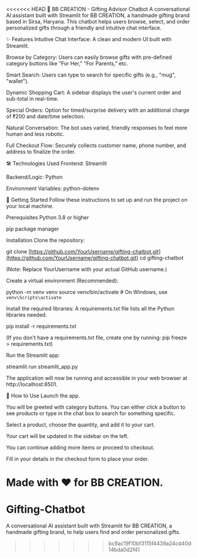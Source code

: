 <<<<<<< HEAD
🎁 BB CREATION - Gifting Advisor Chatbot
A conversational AI assistant built with Streamlit for BB CREATION, a handmade gifting brand based in Sirsa, Haryana. This chatbot helps users browse, select, and order personalized gifts through a friendly and intuitive chat interface.

✨ Features
Intuitive Chat Interface: A clean and modern UI built with Streamlit.

Browse by Category: Users can easily browse gifts with pre-defined category buttons like "For Her," "For Parents," etc.

Smart Search: Users can type to search for specific gifts (e.g., "mug", "wallet").

Dynamic Shopping Cart: A sidebar displays the user's current order and sub-total in real-time.

Special Orders: Option for timed/surprise delivery with an additional charge of ₹200 and date/time selection.

Natural Conversation: The bot uses varied, friendly responses to feel more human and less robotic.

Full Checkout Flow: Securely collects customer name, phone number, and address to finalize the order.

🛠️ Technologies Used
Frontend: Streamlit

Backend/Logic: Python

Environment Variables: python-dotenv

🚀 Getting Started
Follow these instructions to set up and run the project on your local machine.

Prerequisites
Python 3.8 or higher

pip package manager

Installation
Clone the repository:

git clone [https://github.com/YourUsername/gifting-chatbot.git](https://github.com/YourUsername/gifting-chatbot.git)
cd gifting-chatbot

(Note: Replace YourUsername with your actual GitHub username.)

Create a virtual environment (Recommended):

python -m venv venv
source venv/bin/activate  # On Windows, use `venv\Scripts\activate`

Install the required libraries:
A requirements.txt file lists all the Python libraries needed.

pip install -r requirements.txt

(If you don't have a requirements.txt file, create one by running: pip freeze > requirements.txt)

Run the Streamlit app:

streamlit run streamlit_app.py

The application will now be running and accessible in your web browser at http://localhost:8501.

💬 How to Use
Launch the app.

You will be greeted with category buttons. You can either click a button to see products or type in the chat box to search for something specific.

Select a product, choose the quantity, and add it to your cart.

Your cart will be updated in the sidebar on the left.

You can continue adding more items or proceed to checkout.

Fill in your details in the checkout form to place your order.

Made with ❤️ for BB CREATION.
=======
# Gifting-Chatbot
A conversational AI assistant built with Streamlit for BB CREATION, a handmade gifting brand, to help users find and order personalized gifts.
>>>>>>> bc8ac19f10bf3115f4439a24cd40d14bda0d2f41
